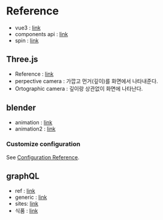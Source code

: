 # Reference

-   vue3 : [link](https://v3.ko.vuejs.org/guide/migration/introduction.html)
-   components api : [link](https://v3.ko.vuejs.org/ko-KR/guide/composition-api-introduction.html)
-   spin : [link](https://www.youtube.com/watch?v=_OwJV2xL8M8)

## Three.js

-   Reference : [link](https://www.youtube.com/watch?v=xJAfLdUgdc4&list=PLjcjAqAnHd1EIxV4FSZIiJZvsdrBc1Xho)
-   perpective camera : 가깝고 먼거(깊이)를 화면에서 나타내준다.
-   Ortographic camera : 깊이랑 상관없이 화면에 나타난다.

## blender

-   animation : [link](https://www.youtube.com/watch?v=x5an6UV5r9c)
-   animation2 : [link](https://www.youtube.com/watch?v=GByT8ActvDk&t=189s)

### Customize configuration

See [Configuration Reference](https://cli.vuejs.org/config/).

## graphQL

-   ref : [link](https://www.apollographql.com/docs/intro/platform)
-   generic : [link](https://www.typescriptlang.org/ko/docs/handbook/2/generics.html)
-   sites: [link](https://velog.io/@berrygood/%EB%94%94%EC%9E%90%EC%9D%B8-%EC%B0%B8%EA%B3%A0-%EC%82%AC%EC%9D%B4%ED%8A%B8-%EB%AA%A8%EC%9D%8C)
-   식품 : [link](http://www.foodsafetykorea.go.kr/api/openApiInfo.do?menu_grp=MENU_GRP31&menu_no=661&show_cnt=10&start_idx=1&svc_no=COOKRCP01)
